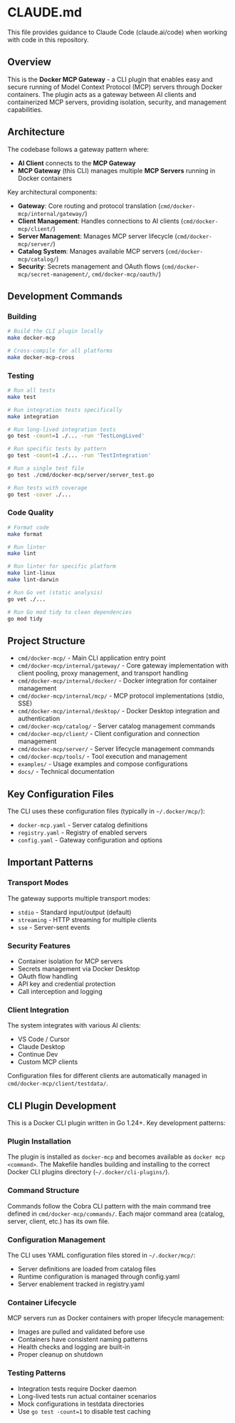 # CLAUDE.md

This file provides guidance to Claude Code (claude.ai/code) when working with code in this repository.

## Overview

This is the **Docker MCP Gateway** - a CLI plugin that enables easy and secure running of Model Context Protocol (MCP) servers through Docker containers. The plugin acts as a gateway between AI clients and containerized MCP servers, providing isolation, security, and management capabilities.

## Architecture

The codebase follows a gateway pattern where:
- **AI Client** connects to the **MCP Gateway** 
- **MCP Gateway** (this CLI) manages multiple **MCP Servers** running in Docker containers

Key architectural components:
- **Gateway**: Core routing and protocol translation (`cmd/docker-mcp/internal/gateway/`)
- **Client Management**: Handles connections to AI clients (`cmd/docker-mcp/client/`)
- **Server Management**: Manages MCP server lifecycle (`cmd/docker-mcp/server/`)
- **Catalog System**: Manages available MCP servers (`cmd/docker-mcp/catalog/`)
- **Security**: Secrets management and OAuth flows (`cmd/docker-mcp/secret-management/`, `cmd/docker-mcp/oauth/`)

## Development Commands

### Building
```bash
# Build the CLI plugin locally
make docker-mcp

# Cross-compile for all platforms
make docker-mcp-cross
```

### Testing
```bash
# Run all tests
make test

# Run integration tests specifically
make integration

# Run long-lived integration tests
go test -count=1 ./... -run 'TestLongLived'

# Run specific tests by pattern
go test -count=1 ./... -run 'TestIntegration'

# Run a single test file
go test ./cmd/docker-mcp/server/server_test.go

# Run tests with coverage
go test -cover ./...
```

### Code Quality
```bash
# Format code
make format

# Run linter
make lint

# Run linter for specific platform
make lint-linux
make lint-darwin

# Run Go vet (static analysis)
go vet ./...

# Run Go mod tidy to clean dependencies
go mod tidy
```

## Project Structure

- `cmd/docker-mcp/` - Main CLI application entry point
- `cmd/docker-mcp/internal/gateway/` - Core gateway implementation with client pooling, proxy management, and transport handling
- `cmd/docker-mcp/internal/docker/` - Docker integration for container management
- `cmd/docker-mcp/internal/mcp/` - MCP protocol implementations (stdio, SSE)
- `cmd/docker-mcp/internal/desktop/` - Docker Desktop integration and authentication
- `cmd/docker-mcp/catalog/` - Server catalog management commands
- `cmd/docker-mcp/client/` - Client configuration and connection management
- `cmd/docker-mcp/server/` - Server lifecycle management commands  
- `cmd/docker-mcp/tools/` - Tool execution and management
- `examples/` - Usage examples and compose configurations
- `docs/` - Technical documentation

## Key Configuration Files

The CLI uses these configuration files (typically in `~/.docker/mcp/`):
- `docker-mcp.yaml` - Server catalog definitions
- `registry.yaml` - Registry of enabled servers  
- `config.yaml` - Gateway configuration and options

## Important Patterns

### Transport Modes
The gateway supports multiple transport modes:
- `stdio` - Standard input/output (default)
- `streaming` - HTTP streaming for multiple clients
- `sse` - Server-sent events

### Security Features
- Container isolation for MCP servers
- Secrets management via Docker Desktop
- OAuth flow handling
- API key and credential protection
- Call interception and logging

### Client Integration
The system integrates with various AI clients:
- VS Code / Cursor
- Claude Desktop  
- Continue Dev
- Custom MCP clients

Configuration files for different clients are automatically managed in `cmd/docker-mcp/client/testdata/`.

## CLI Plugin Development

This is a Docker CLI plugin written in Go 1.24+. Key development patterns:

### Plugin Installation
The plugin is installed as `docker-mcp` and becomes available as `docker mcp <command>`. The Makefile handles building and installing to the correct Docker CLI plugins directory (`~/.docker/cli-plugins/`).

### Command Structure
Commands follow the Cobra CLI pattern with the main command tree defined in `cmd/docker-mcp/commands/`. Each major command area (catalog, server, client, etc.) has its own file.

### Configuration Management
The CLI uses YAML configuration files stored in `~/.docker/mcp/`:
- Server definitions are loaded from catalog files
- Runtime configuration is managed through config.yaml
- Server enablement tracked in registry.yaml

### Container Lifecycle
MCP servers run as Docker containers with proper lifecycle management:
- Images are pulled and validated before use  
- Containers have consistent naming patterns
- Health checks and logging are built-in
- Proper cleanup on shutdown

### Testing Patterns
- Integration tests require Docker daemon
- Long-lived tests run actual container scenarios
- Mock configurations in testdata directories
- Use `go test -count=1` to disable test caching